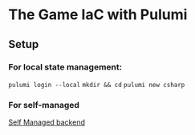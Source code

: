 # The Game IaC with Pulumi

## Setup
### For local state management:
`pulumi login --local`
`mkdir && cd`
`pulumi new csharp`

### For self-managed
[Self Managed backend](https://www.pulumi.com/docs/concepts/state/#using-a-self-managed-backend)